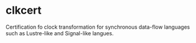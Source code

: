 # clkcert

Certification fo clock transformation for synchronous data-flow languages such as Lustre-like and Signal-like langues.
